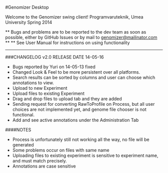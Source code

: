 #Genomizer Desktop

Welcome to the Genomizer swing client!
Programvaruteknik, Umea University Spring 2014

** Bugs and problems are to be reported to the dev team as soon as possible, either by GitHub Issues or by mail to genomizer@mailinator.com **
** See User Manual for instructions on using functionality

------------------------------------

###CHANGELOG v2.0 RELEASE DATE 14-05-16

- Bugs reported by Yuri on 14-05-13 fixed
- Changed Look & Feel to be more persistent over all platforms.
- Search results can be sorted by columns and user can choose which annotations to view.
- Upload to new Experiment
- Upload files to existing Experiment
- Drag and drop files to upload tab and they are added
- Sending request for converting RawToProfile on Process, but all user choices are not implemented yet, and genome file chooser is not functional. 
- Add and see active annotations under the Administration Tab

####NOTES

- Process is unfortunately still not working all the way, no file will be generated
- Some problems occur on files with same name
- Uploading files to existing experiment is sensitive to experiment name, and must match precisely.
- Annotations are case sensitive
